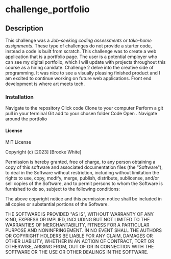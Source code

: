 # challenge_portfolio

## Description
This challenge was a *Job-seeking coding assessments* or *take-home assignments*. These type of challenges do not provide a starter code, instead a code is built from scratch. This challenge was to create a web application that is a portfolio page. The user is a potential employer who can see my digital portfolio, which I will update with projects throughout this course as a hiring canidate. Challenge 2 delve into the creative side of programming. It was nice to see a visually pleasing finished product and I am excited to continue working on future web applications. Front end development is where art meets tech. 

### Installation
Navigate to the repository
Click code
Clone to your computer
Perform a git pull in your terminal
Git add to your chosen folder
Code Open .
Navigate around the portfolio

#### License
MIT License

Copyright (c) [2023] [Brooke White]

Permission is hereby granted, free of charge, to any person obtaining a copy of this software and associated documentation files (the "Software"), to deal in the Software without restriction, including without limitation the rights to use, copy, modify, merge, publish, distribute, sublicense, and/or sell copies of the Software, and to permit persons to whom the Software is furnished to do so, subject to the following conditions:

The above copyright notice and this permission notice shall be included in all copies or substantial portions of the Software.

THE SOFTWARE IS PROVIDED "AS IS", WITHOUT WARRANTY OF ANY KIND, EXPRESS OR IMPLIED, INCLUDING BUT NOT LIMITED TO THE WARRANTIES OF MERCHANTABILITY, FITNESS FOR A PARTICULAR PURPOSE AND NONINFRINGEMENT. IN NO EVENT SHALL THE AUTHORS OR COPYRIGHT HOLDERS BE LIABLE FOR ANY CLAIM, DAMAGES OR OTHER LIABILITY, WHETHER IN AN ACTION OF CONTRACT, TORT OR OTHERWISE, ARISING FROM, OUT OF OR IN CONNECTION WITH THE SOFTWARE OR THE USE OR OTHER DEALINGS IN THE SOFTWARE.
